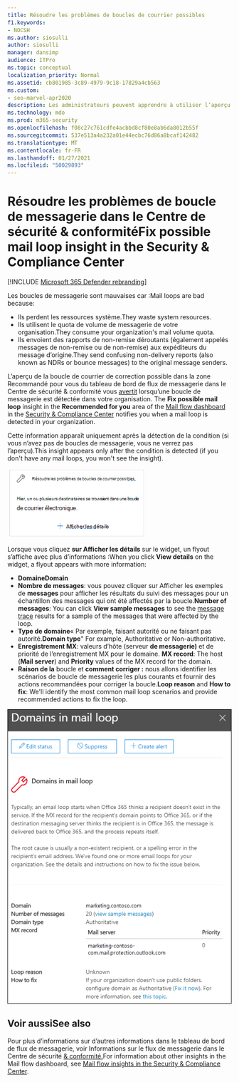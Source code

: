 ```yaml
---
title: Résoudre les problèmes de boucles de courrier possibles
f1.keywords:
- NOCSH
ms.author: siosulli
author: siosulli
manager: dansimp
audience: ITPro
ms.topic: conceptual
localization_priority: Normal
ms.assetid: cb801985-3c89-4979-9c18-17829a4cb563
ms.custom:
- seo-marvel-apr2020
description: Les administrateurs peuvent apprendre à utiliser l’aperçu de la boucle de courrier de correction possible dans le tableau de bord de flux de messagerie du Centre de sécurité & conformité pour identifier et corriger les boucles de messagerie dans leur organisation.
ms.technology: mdo
ms.prod: m365-security
ms.openlocfilehash: f08c27c761cdfe4acbbd8cf80e8ab6da8012b55f
ms.sourcegitcommit: 537e513a4a232a01e44ecbc76d86a8bcaf142482
ms.translationtype: MT
ms.contentlocale: fr-FR
ms.lasthandoff: 01/27/2021
ms.locfileid: "50029893"
---
```

# <a name="fix-possible-mail-loop-insight-in-the-security--compliance-center"></a><span data-ttu-id="8ac39-103">Résoudre les problèmes de boucle de messagerie dans le Centre de sécurité & conformité</span><span class="sxs-lookup"><span data-stu-id="8ac39-103">Fix possible mail loop insight in the Security & Compliance Center</span></span>

[!INCLUDE [Microsoft 365 Defender rebranding](../includes/microsoft-defender-for-office.md)]


<span data-ttu-id="8ac39-104">Les boucles de messagerie sont mauvaises car :</span><span class="sxs-lookup"><span data-stu-id="8ac39-104">Mail loops are bad because:</span></span>

- <span data-ttu-id="8ac39-105">Ils perdent les ressources système.</span><span class="sxs-lookup"><span data-stu-id="8ac39-105">They waste system resources.</span></span>
- <span data-ttu-id="8ac39-106">Ils utilisent le quota de volume de messagerie de votre organisation.</span><span class="sxs-lookup"><span data-stu-id="8ac39-106">They consume your organization's mail volume quota.</span></span>
- <span data-ttu-id="8ac39-107">Ils envoient des rapports de non-remise déroutants (également appelés messages de non-remise ou de non-remise) aux expéditeurs du message d’origine.</span><span class="sxs-lookup"><span data-stu-id="8ac39-107">They send confusing non-delivery reports (also known as NDRs or bounce messages) to the original message senders.</span></span>

<span data-ttu-id="8ac39-108">L’aperçu de la  boucle de courrier de [](mail-flow-insights-v2.md) correction possible dans la zone Recommandé pour vous du tableau de bord de flux de messagerie dans le Centre de sécurité & conformité vous [avertit](https://protection.office.com) lorsqu’une boucle de messagerie est détectée dans votre organisation. </span><span class="sxs-lookup"><span data-stu-id="8ac39-108">The **Fix possible mail loop** insight in the **Recommended for you** area of the [Mail flow dashboard](mail-flow-insights-v2.md) in the [Security & Compliance Center](https://protection.office.com) notifies you when a mail loop is detected in your organization.</span></span>

<span data-ttu-id="8ac39-109">Cette information apparaît uniquement après la détection de la condition (si vous n’avez pas de boucles de messagerie, vous ne verrez pas l’aperçu).</span><span class="sxs-lookup"><span data-stu-id="8ac39-109">This insight appears only after the condition is detected (if you don't have any mail loops, you won't see the insight).</span></span>

![Résoudre les problèmes de règles de flux de messagerie dans la zone Recommandé pour vous du tableau de bord de flux de messagerie](../../media/mfi-fix-possible-mail-loop.png)

<span data-ttu-id="8ac39-111">Lorsque vous cliquez **sur Afficher les détails** sur le widget, un flyout s’affiche avec plus d’informations :</span><span class="sxs-lookup"><span data-stu-id="8ac39-111">When you click **View details** on the widget, a flyout appears with more information:</span></span>

- <span data-ttu-id="8ac39-112">**Domaine**</span><span class="sxs-lookup"><span data-stu-id="8ac39-112">**Domain**</span></span>
- <span data-ttu-id="8ac39-113">**Nombre de messages**: vous pouvez cliquer [](message-trace-scc.md) sur Afficher les exemples de **messages** pour afficher les résultats du suivi des messages pour un échantillon des messages qui ont été affectés par la boucle.</span><span class="sxs-lookup"><span data-stu-id="8ac39-113">**Number of messages**: You can click **View sample messages** to see the [message trace](message-trace-scc.md) results for a sample of the messages that were affected by the loop.</span></span>
- <span data-ttu-id="8ac39-114">**Type de domaine**« Par exemple, faisant autorité ou ne faisant pas autorité.</span><span class="sxs-lookup"><span data-stu-id="8ac39-114">**Domain type**" For example, Authoritative or Non-authoritative.</span></span>
- <span data-ttu-id="8ac39-115">**Enregistrement MX**: valeurs d’hôte (serveur **de messagerie)** et de priorité de l’enregistrement MX pour le domaine. </span><span class="sxs-lookup"><span data-stu-id="8ac39-115">**MX record**: The host (**Mail server**) and **Priority** values of the MX record for the domain.</span></span>
- <span data-ttu-id="8ac39-116">**Raison de la** boucle et **comment corriger :** nous allons identifier les scénarios de boucle de messagerie les plus courants et fournir des actions recommandées pour corriger la boucle.</span><span class="sxs-lookup"><span data-stu-id="8ac39-116">**Loop reason** and **How to fix**: We'll identify the most common mail loop scenarios and provide recommended actions to fix the loop.</span></span>

![Volant de détails qui s’affiche après avoir cliqué sur Afficher les détails sur l’aperçu de la boucle de courrier possible de correction](../../media/mfi-fix-possible-mail-loop-details.png)

## <a name="see-also"></a><span data-ttu-id="8ac39-118">Voir aussi</span><span class="sxs-lookup"><span data-stu-id="8ac39-118">See also</span></span>

<span data-ttu-id="8ac39-119">Pour plus d’informations sur d’autres informations dans le tableau de bord de flux de messagerie, voir Informations sur le flux de messagerie dans le Centre de sécurité [& conformité.](mail-flow-insights-v2.md)</span><span class="sxs-lookup"><span data-stu-id="8ac39-119">For information about other insights in the Mail flow dashboard, see [Mail flow insights in the Security & Compliance Center](mail-flow-insights-v2.md).</span></span>
